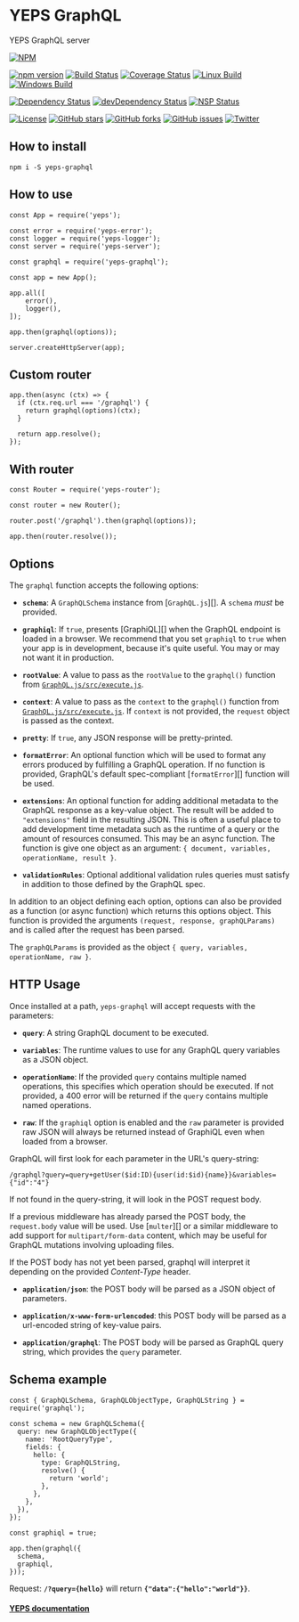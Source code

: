 # YEPS GraphQL

YEPS GraphQL server

[![NPM](https://nodei.co/npm/yeps-graphql.png)](https://npmjs.org/package/yeps-graphql)

[![npm version](https://badge.fury.io/js/yeps-graphql.svg)](https://badge.fury.io/js/yeps-graphql)
[![Build Status](https://travis-ci.org/evheniy/yeps-graphql.svg?branch=master)](https://travis-ci.org/evheniy/yeps-graphql)
[![Coverage Status](https://coveralls.io/repos/github/evheniy/yeps-graphql/badge.svg?branch=master)](https://coveralls.io/github/evheniy/yeps-graphql?branch=master)
[![Linux Build](https://img.shields.io/travis/evheniy/yeps-graphql/master.svg?label=linux)](https://travis-ci.org/evheniy/)
[![Windows Build](https://img.shields.io/appveyor/ci/evheniy/yeps-graphql/master.svg?label=windows)](https://ci.appveyor.com/project/evheniy/yeps-graphql)

[![Dependency Status](https://david-dm.org/evheniy/yeps-graphql.svg)](https://david-dm.org/evheniy/yeps-graphql)
[![devDependency Status](https://david-dm.org/evheniy/yeps-graphql/dev-status.svg)](https://david-dm.org/evheniy/yeps-graphql#info=devDependencies)
[![NSP Status](https://img.shields.io/badge/NSP%20status-no%20vulnerabilities-green.svg)](https://travis-ci.org/evheniy/yeps-graphql)

[![License](https://img.shields.io/badge/license-MIT-blue.svg)](https://raw.githubusercontent.com/evheniy/yeps-graphql/master/LICENSE)
[![GitHub stars](https://img.shields.io/github/stars/evheniy/yeps-graphql.svg)](https://github.com/evheniy/yeps-graphql/stargazers)
[![GitHub forks](https://img.shields.io/github/forks/evheniy/yeps-graphql.svg)](https://github.com/evheniy/yeps-graphql/network)
[![GitHub issues](https://img.shields.io/github/issues/evheniy/yeps-graphql.svg)](https://github.com/evheniy/yeps-graphql/issues)
[![Twitter](https://img.shields.io/twitter/url/https/github.com/evheniy/yeps-graphql.svg?style=social)](https://twitter.com/intent/tweet?text=Wow:&url=%5Bobject%20Object%5D)


## How to install

    npm i -S yeps-graphql
  
## How to use

    const App = require('yeps');
    
    const error = require('yeps-error');
    const logger = require('yeps-logger');
    const server = require('yeps-server');
    
    const graphql = require('yeps-graphql');
    
    const app = new App();
    
    app.all([
        error(),
        logger(),
    ]);
    
    app.then(graphql(options));
    
    server.createHttpServer(app);
    
## Custom router

    app.then(async (ctx) => {
      if (ctx.req.url === '/graphql') {
        return graphql(options)(ctx);
      }
      
      return app.resolve();
    });
    
## With router

    const Router = require('yeps-router');
    
    const router = new Router();
    
    router.post('/graphql').then(graphql(options));
    
    app.then(router.resolve());


## Options

The `graphql` function accepts the following options:

  * **`schema`**: A `GraphQLSchema` instance from [`GraphQL.js`][].
    A `schema` *must* be provided.

  * **`graphiql`**: If `true`, presents [GraphiQL][] when the GraphQL endpoint is
    loaded in a browser. We recommend that you set
    `graphiql` to `true` when your app is in development, because it's
    quite useful. You may or may not want it in production.

  * **`rootValue`**: A value to pass as the `rootValue` to the `graphql()`
    function from [`GraphQL.js/src/execute.js`](https://github.com/graphql/graphql-js/blob/master/src/execution/execute.js#L121).

  * **`context`**: A value to pass as the `context` to the `graphql()`
    function from [`GraphQL.js/src/execute.js`](https://github.com/graphql/graphql-js/blob/master/src/execution/execute.js#L122). If `context` is not provided, the
    `request` object is passed as the context.

  * **`pretty`**: If `true`, any JSON response will be pretty-printed.

  * **`formatError`**: An optional function which will be used to format any
    errors produced by fulfilling a GraphQL operation. If no function is
    provided, GraphQL's default spec-compliant [`formatError`][] function will be used.

  * **`extensions`**: An optional function for adding additional metadata to the
    GraphQL response as a key-value object. The result will be added to
    `"extensions"` field in the resulting JSON. This is often a useful place to
    add development time metadata such as the runtime of a query or the amount
    of resources consumed. This may be an async function. The function is
    give one object as an argument: `{ document, variables, operationName, result }`.

  * **`validationRules`**: Optional additional validation rules queries must
    satisfy in addition to those defined by the GraphQL spec.

In addition to an object defining each option, options can also be provided as
a function (or async function) which returns this options object. This function
is provided the arguments `(request, response, graphQLParams)` and is called
after the request has been parsed.

The `graphQLParams` is provided as the object `{ query, variables, operationName, raw }`.


## HTTP Usage

Once installed at a path, `yeps-graphql` will accept requests with
the parameters:

  * **`query`**: A string GraphQL document to be executed.

  * **`variables`**: The runtime values to use for any GraphQL query variables
    as a JSON object.

  * **`operationName`**: If the provided `query` contains multiple named
    operations, this specifies which operation should be executed. If not
    provided, a 400 error will be returned if the `query` contains multiple
    named operations.

  * **`raw`**: If the `graphiql` option is enabled and the `raw` parameter is
    provided raw JSON will always be returned instead of GraphiQL even when
    loaded from a browser.

GraphQL will first look for each parameter in the URL's query-string:

```
/graphql?query=query+getUser($id:ID){user(id:$id){name}}&variables={"id":"4"}
```

If not found in the query-string, it will look in the POST request body.

If a previous middleware has already parsed the POST body, the `request.body`
value will be used. Use [`multer`][] or a similar middleware to add support
for `multipart/form-data` content, which may be useful for GraphQL mutations
involving uploading files.

If the POST body has not yet been parsed, graphql will interpret it
depending on the provided *Content-Type* header.

  * **`application/json`**: the POST body will be parsed as a JSON
    object of parameters.

  * **`application/x-www-form-urlencoded`**: this POST body will be
    parsed as a url-encoded string of key-value pairs.

  * **`application/graphql`**: The POST body will be parsed as GraphQL
    query string, which provides the `query` parameter.


## Schema example

    const { GraphQLSchema, GraphQLObjectType, GraphQLString } = require('graphql');
    
    const schema = new GraphQLSchema({
      query: new GraphQLObjectType({
        name: 'RootQueryType',
        fields: {
          hello: {
            type: GraphQLString,
            resolve() {
              return 'world';
            },
          },
        },
      }),
    });
    
    const graphiql = true;
    
    app.then(graphql({
      schema,
      graphiql,
    }));
    
Request: **`/?query={hello}`** will return **`{"data":{"hello":"world"}}`**.


#### [YEPS documentation](http://yeps.info/)
